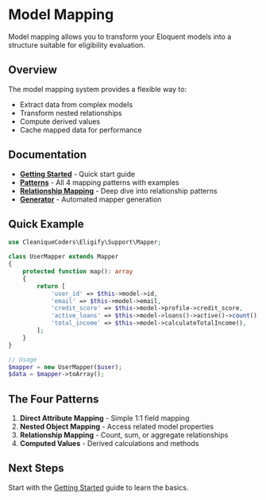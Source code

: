 # Model Mapping

Model mapping allows you to transform your Eloquent models into a structure suitable for eligibility evaluation.

## Overview

The model mapping system provides a flexible way to:

- Extract data from complex models
- Transform nested relationships
- Compute derived values
- Cache mapped data for performance

## Documentation

- **[Getting Started](getting-started.md)** - Quick start guide
- **[Patterns](patterns.md)** - All 4 mapping patterns with examples
- **[Relationship Mapping](relationship-mapping.md)** - Deep dive into relationship patterns
- **[Generator](generator.md)** - Automated mapper generation

## Quick Example

```php
use CleaniqueCoders\Eligify\Support\Mapper;

class UserMapper extends Mapper
{
    protected function map(): array
    {
        return [
            'user_id' => $this->model->id,
            'email' => $this->model->email,
            'credit_score' => $this->model->profile->credit_score,
            'active_loans' => $this->model->loans()->active()->count(),
            'total_income' => $this->model->calculateTotalIncome(),
        ];
    }
}

// Usage
$mapper = new UserMapper($user);
$data = $mapper->toArray();
```

## The Four Patterns

1. **Direct Attribute Mapping** - Simple 1:1 field mapping
2. **Nested Object Mapping** - Access related model properties
3. **Relationship Mapping** - Count, sum, or aggregate relationships
4. **Computed Values** - Derived calculations and methods

## Next Steps

Start with the [Getting Started](getting-started.md) guide to learn the basics.
